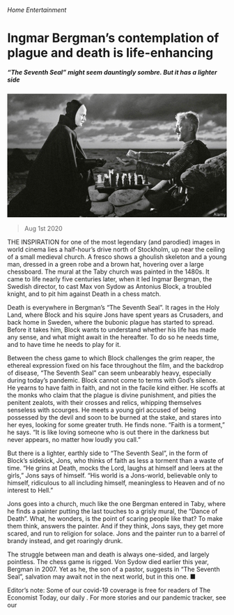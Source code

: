 ###### Home Entertainment

# Ingmar Bergman’s contemplation of plague and death is life-enhancing 

##### “The Seventh Seal” might seem dauntingly sombre. But it has a lighter side 

![image](images/20200801_BKP009_0.jpg) 

> Aug 1st 2020 

THE INSPIRATION for one of the most legendary (and parodied) images in world cinema lies a half-hour’s drive north of Stockholm, up near the ceiling of a small medieval church. A fresco shows a ghoulish skeleton and a young man, dressed in a green robe and a brown hat, hovering over a large chessboard. The mural at the Taby church was painted in the 1480s. It came to life nearly five centuries later, when it led Ingmar Bergman, the Swedish director, to cast Max von Sydow as Antonius Block, a troubled knight, and to pit him against Death in a chess match.

Death is everywhere in Bergman’s “The Seventh Seal”. It rages in the Holy Land, where Block and his squire Jons have spent years as Crusaders, and back home in Sweden, where the bubonic plague has started to spread. Before it takes him, Block wants to understand whether his life has made any sense, and what might await in the hereafter. To do so he needs time, and to have time he needs to play for it.


Between the chess game to which Block challenges the grim reaper, the ethereal expression fixed on his face throughout the film, and the backdrop of disease, “The Seventh Seal” can seem unbearably heavy, especially during today’s pandemic. Block cannot come to terms with God’s silence. He yearns to have faith in faith, and not in the facile kind either. He scoffs at the monks who claim that the plague is divine punishment, and pities the penitent zealots, with their crosses and relics, whipping themselves senseless with scourges. He meets a young girl accused of being possessed by the devil and soon to be burned at the stake, and stares into her eyes, looking for some greater truth. He finds none. “Faith is a torment,” he says. “It is like loving someone who is out there in the darkness but never appears, no matter how loudly you call.”

But there is a lighter, earthly side to “The Seventh Seal”, in the form of Block’s sidekick, Jons, who thinks of faith as less a torment than a waste of time. “He grins at Death, mocks the Lord, laughs at himself and leers at the girls,” Jons says of himself. “His world is a Jons-world, believable only to himself, ridiculous to all including himself, meaningless to Heaven and of no interest to Hell.”

Jons goes into a church, much like the one Bergman entered in Taby, where he finds a painter putting the last touches to a grisly mural, the “Dance of Death”. What, he wonders, is the point of scaring people like that? To make them think, answers the painter. And if they think, Jons says, they get more scared, and run to religion for solace. Jons and the painter run to a barrel of brandy instead, and get roaringly drunk.

The struggle between man and death is always one-sided, and largely pointless. The chess game is rigged. Von Sydow died earlier this year, Bergman in 2007. Yet as he, the son of a pastor, suggests in “The Seventh Seal”, salvation may await not in the next world, but in this one. ■

Editor’s note: Some of our covid-19 coverage is free for readers of The Economist Today, our daily . For more stories and our pandemic tracker, see our 

